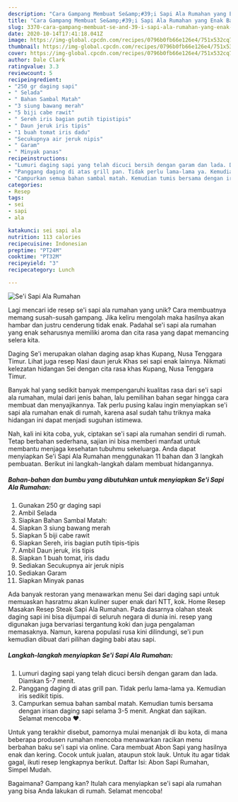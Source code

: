 ```yaml
---
description: "Cara Gampang Membuat Se&amp;#39;i Sapi Ala Rumahan yang Enak Banget"
title: "Cara Gampang Membuat Se&amp;#39;i Sapi Ala Rumahan yang Enak Banget"
slug: 3370-cara-gampang-membuat-se-and-39-i-sapi-ala-rumahan-yang-enak-banget
date: 2020-10-14T17:41:18.041Z
image: https://img-global.cpcdn.com/recipes/0796b0fb66e126e4/751x532cq70/sei-sapi-ala-rumahan-foto-resep-utama.jpg
thumbnail: https://img-global.cpcdn.com/recipes/0796b0fb66e126e4/751x532cq70/sei-sapi-ala-rumahan-foto-resep-utama.jpg
cover: https://img-global.cpcdn.com/recipes/0796b0fb66e126e4/751x532cq70/sei-sapi-ala-rumahan-foto-resep-utama.jpg
author: Dale Clark
ratingvalue: 3.3
reviewcount: 5
recipeingredient:
- "250 gr daging sapi"
- " Selada"
- " Bahan Sambal Matah"
- "3 siung bawang merah"
- "5 biji cabe rawit"
- " Sereh iris bagian putih tipistipis"
- " Daun jeruk iris tipis"
- "1 buah tomat iris dadu"
- "Secukupnya air jeruk nipis"
- " Garam"
- " Minyak panas"
recipeinstructions:
- "Lumuri daging sapi yang telah dicuci bersih dengan garam dan lada. Diamkan 5-7 menit."
- "Panggang daging di atas grill pan. Tidak perlu lama-lama ya. Kemudian iris sedikit tipis."
- "Campurkan semua bahan sambal matah. Kemudian tumis bersama dengan irisan daging sapi selama 3-5 menit. Angkat dan sajikan. Selamat mencoba ♥️."
categories:
- Resep
tags:
- sei
- sapi
- ala

katakunci: sei sapi ala 
nutrition: 113 calories
recipecuisine: Indonesian
preptime: "PT24M"
cooktime: "PT32M"
recipeyield: "3"
recipecategory: Lunch

---
```



![Se&#39;i Sapi Ala Rumahan](https://img-global.cpcdn.com/recipes/0796b0fb66e126e4/751x532cq70/sei-sapi-ala-rumahan-foto-resep-utama.jpg)

Lagi mencari ide resep se&#39;i sapi ala rumahan yang unik? Cara membuatnya memang susah-susah gampang. Jika keliru mengolah maka hasilnya akan hambar dan justru cenderung tidak enak. Padahal se&#39;i sapi ala rumahan yang enak seharusnya memiliki aroma dan cita rasa yang dapat memancing selera kita.

Daging Se&#39;i merupakan olahan daging asap khas Kupang, Nusa Tenggara Timur. Lihat juga resep Nasi daun jeruk Khas sei sapi enak lainnya. Nikmati kelezatan hidangan Sei dengan cita rasa khas Kupang, Nusa Tenggara Timur.

Banyak hal yang sedikit banyak mempengaruhi kualitas rasa dari se&#39;i sapi ala rumahan, mulai dari jenis bahan, lalu pemilihan bahan segar hingga cara membuat dan menyajikannya. Tak perlu pusing kalau ingin menyiapkan se&#39;i sapi ala rumahan enak di rumah, karena asal sudah tahu triknya maka hidangan ini dapat menjadi suguhan istimewa.


Nah, kali ini kita coba, yuk, ciptakan se&#39;i sapi ala rumahan sendiri di rumah. Tetap berbahan sederhana, sajian ini bisa memberi manfaat untuk membantu menjaga kesehatan tubuhmu sekeluarga. Anda dapat menyiapkan Se&#39;i Sapi Ala Rumahan menggunakan 11 bahan dan 3 langkah pembuatan. Berikut ini langkah-langkah dalam membuat hidangannya.

<!--inarticleads1-->

##### Bahan-bahan dan bumbu yang dibutuhkan untuk menyiapkan Se&#39;i Sapi Ala Rumahan:

1. Gunakan 250 gr daging sapi
1. Ambil  Selada
1. Siapkan  Bahan Sambal Matah:
1. Siapkan 3 siung bawang merah
1. Siapkan 5 biji cabe rawit
1. Siapkan  Sereh, iris bagian putih tipis-tipis
1. Ambil  Daun jeruk, iris tipis
1. Siapkan 1 buah tomat, iris dadu
1. Sediakan Secukupnya air jeruk nipis
1. Sediakan  Garam
1. Siapkan  Minyak panas


Ada banyak restoran yang menawarkan menu Sei dari daging sapi untuk memuaskan hasratmu akan kuliner super enak dari NTT, kok. Home Resep Masakan Resep Steak Sapi Ala Rumahan. Pada dasarnya olahan steak daging sapi ini bisa dijumpai di seluruh negara di dunia ini. resep yang digunakan juga bervariasi tergantung koki dan juga pengalaman memasaknya. Namun, karena populasi rusa kini dilindungi, se&#39;i pun kemudian dibuat dari pilihan daging babi atau sapi. 

<!--inarticleads2-->

##### Langkah-langkah menyiapkan Se&#39;i Sapi Ala Rumahan:

1. Lumuri daging sapi yang telah dicuci bersih dengan garam dan lada. Diamkan 5-7 menit.
1. Panggang daging di atas grill pan. Tidak perlu lama-lama ya. Kemudian iris sedikit tipis.
1. Campurkan semua bahan sambal matah. Kemudian tumis bersama dengan irisan daging sapi selama 3-5 menit. Angkat dan sajikan. Selamat mencoba ♥️.


Untuk yang terakhir disebut, pamornya mulai menanjak di ibu kota, di mana beberapa produsen rumahan mencoba menawarkan racikan menu berbahan baku se&#39;i sapi via online. Cara membuat Abon Sapi yang hasilnya enak dan kering. Cocok untuk jualan, ataupun stok lauk. Untuk itu agar tidak gagal, ikuti resep lengkapnya berikut. Daftar Isi: Abon Sapi Rumahan, Simpel Mudah. 

Bagaimana? Gampang kan? Itulah cara menyiapkan se&#39;i sapi ala rumahan yang bisa Anda lakukan di rumah. Selamat mencoba!
